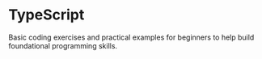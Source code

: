 # TypeScript
Basic coding exercises and practical examples for beginners to help build foundational programming skills.
